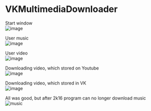 # VKMultimediaDownloader

Start window
<br />
![image](https://user-images.githubusercontent.com/26405989/27563756-2cf7eb20-5adc-11e7-9490-2015aed0ea8b.png)

User music
<br />
![image](https://user-images.githubusercontent.com/26405989/27563768-3e1d7d3e-5adc-11e7-96f7-4ab626965d53.png)

User video
<br />
![image](https://user-images.githubusercontent.com/26405989/27563777-5028399c-5adc-11e7-902c-240a8015967b.png)

Downloading video, which stored on Youtube
<br />
![image](https://user-images.githubusercontent.com/26405989/27563783-58d7fa0a-5adc-11e7-85d0-6f4c184b0457.png)

Downloading video, which stored in VK
<br />
![image](https://user-images.githubusercontent.com/26405989/27563796-6f7c38ac-5adc-11e7-8463-17d06dd363b3.png)

All was good, but after 2k16 program can no longer download music
<br />
![music](https://user-images.githubusercontent.com/26405989/27564201-d217d8ac-5ade-11e7-898c-7c755ae15497.PNG)
